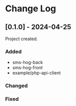 # Change Log

## [0.1.0] - 2024-04-25

Project created.

### Added
- sms-hog-back
- sms-hog-front
- example/php-api-client

### Changed

### Fixed
